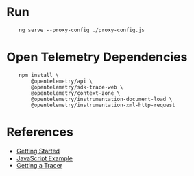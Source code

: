# Run
```
	ng serve --proxy-config ./proxy-config.js
```

# Open Telemetry Dependencies

```
	npm install \
		@opentelemetry/api \
		@opentelemetry/sdk-trace-web \
		@opentelemetry/context-zone \
		@opentelemetry/instrumentation-document-load \
		@opentelemetry/instrumentation-xml-http-request
```

# References
- [ Getting Started ](https://opentelemetry.io/docs/instrumentation/js/getting-started/browser/)
- [ JavaScript Example ](https://github.com/open-telemetry/opentelemetry-js/blob/main/examples/tracer-web/examples/xml-http-request/index.js)
- [ Getting a Tracer ](https://opentelemetry.io/docs/instrumentation/js/api/tracing)
